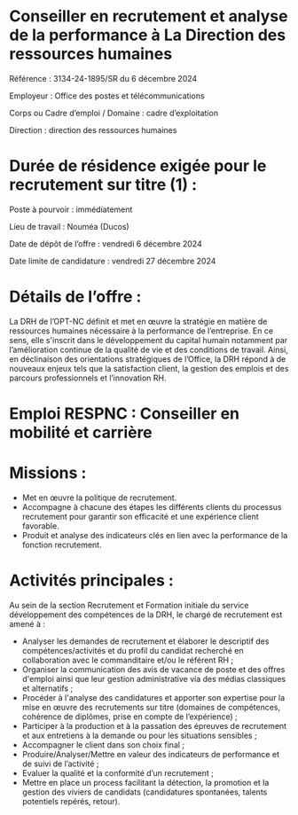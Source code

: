 # Conseiller en recrutement et analyse de la performance à La Direction des ressources humaines

Référence : 3134-24-1895/SR du 6 décembre 2024

Employeur : Office des postes et télécommunications

Corps ou Cadre d’emploi / Domaine : cadre d’exploitation

Direction : direction des ressources humaines

# Durée de résidence exigée pour le recrutement sur titre (1) :

Poste à pourvoir : immédiatement

Lieu de travail : Nouméa (Ducos)

Date de dépôt de l’offre : vendredi 6 décembre 2024

Date limite de candidature : vendredi 27 décembre 2024

# Détails de l’offre :

La DRH de l’OPT-NC définit et met en œuvre la stratégie en matière de ressources humaines nécessaire à la performance de l’entreprise. En ce sens, elle s'inscrit dans le développement du capital humain notamment par l’amélioration continue de la qualité de vie et des conditions de travail. Ainsi, en déclinaison des orientations stratégiques de l’Office, la DRH répond à de nouveaux enjeux tels que la satisfaction client, la gestion des emplois et des parcours professionnels et l’innovation RH.

# Emploi RESPNC : Conseiller en mobilité et carrière

# Missions :

- Met en œuvre la politique de recrutement.
- Accompagne à chacune des étapes les différents clients du processus recrutement pour garantir son efficacité et une expérience client favorable.
- Produit et analyse des indicateurs clés en lien avec la performance de la fonction recrutement.

# Activités principales :

Au sein de la section Recrutement et Formation initiale du service développement des compétences de la DRH, le chargé de recrutement est amené à :

- Analyser les demandes de recrutement et élaborer le descriptif des compétences/activités et du profil du candidat recherché en collaboration avec le commanditaire et/ou le référent RH ;
- Organiser la communication des avis de vacance de poste et des offres d'emploi ainsi que leur gestion administrative via des médias classiques et alternatifs ;
- Procéder à l'analyse des candidatures et apporter son expertise pour la mise en œuvre des recrutements sur titre (domaines de compétences, cohérence de diplômes, prise en compte de l’expérience) ;
- Participer à la production et à la passation des épreuves de recrutement et aux entretiens à la demande ou pour les situations sensibles ;
- Accompagner le client dans son choix final ;
- Produire/Analyser/Mettre en valeur des indicateurs de performance et de suivi de l’activité ;
- Evaluer la qualité et la conformité d’un recrutement ;
- Mettre en place un process facilitant la détection, la promotion et la gestion des viviers de candidats (candidatures spontanées, talents potentiels repérés, retour).